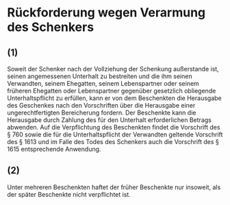 # Rückforderung wegen Verarmung des Schenkers



## (1)

 Soweit der Schenker nach der Vollziehung der Schenkung außerstande ist, seinen angemessenen Unterhalt zu bestreiten und die ihm seinen Verwandten, seinem Ehegatten, seinem Lebenspartner oder seinem früheren Ehegatten oder Lebenspartner gegenüber gesetzlich obliegende Unterhaltspflicht zu erfüllen, kann er von dem Beschenkten die Herausgabe des Geschenkes nach den Vorschriften über die Herausgabe einer ungerechtfertigten Bereicherung fordern. Der Beschenkte kann die Herausgabe durch Zahlung des für den Unterhalt erforderlichen Betrags abwenden. Auf die Verpflichtung des Beschenkten findet die Vorschrift des § 760 sowie die für die Unterhaltspflicht der Verwandten geltende Vorschrift des § 1613 und im Falle des Todes des Schenkers auch die Vorschrift des § 1615 entsprechende Anwendung.

## (2)

 Unter mehreren Beschenkten haftet der früher Beschenkte nur insoweit, als der später Beschenkte nicht verpflichtet ist. 

